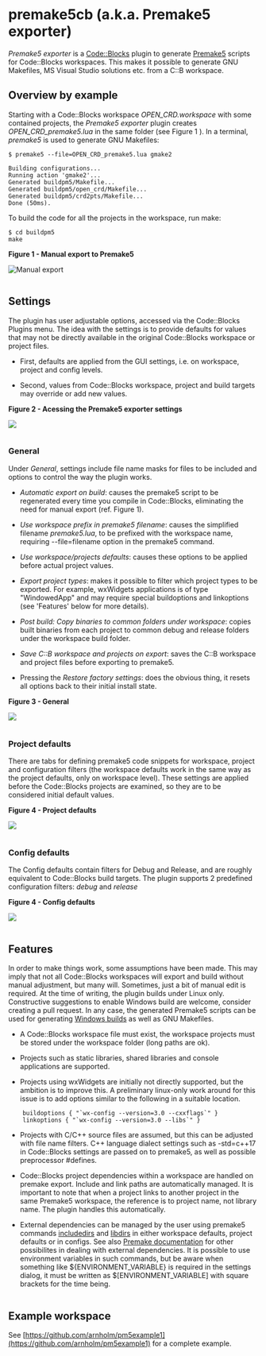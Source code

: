 # premake5cb (a.k.a. Premake5 exporter)

*Premake5 exporter* is a [Code::Blocks](https://www.codeblocks.org/) plugin to generate [Premake5](https://premake.github.io/docs/) scripts for Code::Blocks workspaces. This makes it possible to generate GNU Makefiles, MS Visual Studio solutions etc. from a C::B workspace.

## Overview by example

Starting with a Code::Blocks workspace *OPEN_CRD.workspace* with some contained projects, the *Premake5 exporter* plugin creates *OPEN_CRD_premake5.lua* in the same folder (see Figure 1 ). In a terminal, *premake5* is used to generate GNU Makefiles:
    
```
$ premake5 --file=OPEN_CRD_premake5.lua gmake2

Building configurations...
Running action 'gmake2'...
Generated buildpm5/Makefile...
Generated buildpm5/open_crd/Makefile...
Generated buildpm5/crd2pts/Makefile...
Done (50ms).
```

To build the code for all the projects in the workspace, run make:

```
$ cd buildpm5
make
```

**Figure 1 - Manual export to Premake5**

![Manual export](images/plugin_export.png)

```

```
## Settings

The plugin has user adjustable options, accessed via the Code::Blocks Plugins menu. The idea with the settings is to provide defaults for values that may not be directly available in the original Code::Blocks workspace or project files.

* First, defaults are applied from the GUI settings, i.e. on workspace, project and config levels.

* Second, values from Code::Blocks workspace, project and build targets may override or add new values.


**Figure 2 - Acessing the Premake5 exporter settings**

![](images/plugin_menu.png)


```

```
### General
Under *General*, settings include file name masks for files to be included and options to control the way the plugin works. 

* *Automatic export on build*: causes the premake5 script to be regenerated every time you compile in Code::Blocks, eliminating the need for manual export (ref. Figure 1). 

* *Use workspace prefix in premake5 filename*: causes the simplified filename *premake5.lua*, to be prefixed with the workspace name, requiring --file=filename option in the premake5 command. 

* *Use workspace/projects defaults*: causes these options to be applied before actual project values. 

* *Export project types*: makes it possible to filter which project types to be exported. For example, wxWidgets applications is of type "WindowedApp" and may require special buildoptions and linkoptions (see 'Features' below for more details).

* *Post build: Copy binaries to common folders under workspace*: copies built binaries from each project to common debug and release folders under the workspace build folder.

* *Save C::B workspace and projects on export*: saves the C::B workspace and project files before exporting to premake5.

* Pressing the *Restore factory settings*: does the obvious thing, it resets all options back to their initial install state.

**Figure 3 - General**

![](images/plugin_general.png)


```

```
### Project defaults
There are  tabs for defining premake5 code snippets for workspace, project and configuration filters (the workspace defaults work in the same way as the project defaults, only on workspace level). These settings are applied before the Code::Blocks projects are examined, so they are to be considered initial default values.

**Figure 4 - Project defaults**

![](images/plugin_project.png)

```

```
### Config defaults

The Config defaults contain filters for Debug and Release, and are roughly equivalent to Code::Blocks build targets. The plugin supports 2 predefined configuration filters: *debug* and *release*

**Figure 4 - Config defaults**

![](images/plugin_config.png)

```

```


## Features

In order to make things work, some assumptions have been made. This may imply that not all Code::Blocks workspaces will export and build without manual adjustment, but many will. Sometimes, just a bit of manual edit is required.  At the time of writing, the plugin builds under Linux only. Constructive suggestions to enable Windows build are welcome, consider creating a pull request. In any case, the generated Premake5 scripts can be used for generating [Windows builds](https://premake.github.io/docs/Using-Premake) as well as GNU Makefiles.

* A Code::Blocks workspace file must exist, the workspace projects must be stored under the workspace folder (long paths are ok).

* Projects such as static libraries, shared libraries and console applications are supported. 

* Projects using wxWidgets are initially not directly supported, but the ambition is to improve this. A preliminary linux-only work around for this issue is to add options similar to the following in a suitable location.

```
    buildoptions { "`wx-config --version=3.0 --cxxflags`" }
    linkoptions { "`wx-config --version=3.0 --libs`" }
```
* Projects with C/C++ source files are assumed, but this can be adjusted with file name filters. C++ language dialect settings such as -std=c++17 in Code::Blocks settings are passed on to premake5, as well as possible preprocessor #defines.

* Code::Blocks project dependencies within a workspace are handled on premake export. Include and link paths are automatically managed. It is important to note that when a project links to another project in the same Premake5 workspace, the reference is to project name, not library name. The plugin handles this automatically.

* External dependencies can be managed by the user using premake5 commands [includedirs](https://premake.github.io/docs/includedirs/) and [libdirs](https://premake.github.io/docs/libdirs/) in either workspace defaults, project defaults or in configs. See also [Premake documentation](https://premake.github.io/docs/) for other possibilites in dealing with external dependencies. It is possible to use environment variables in such commands, but be aware when something like ${ENVIRONMENT_VARIABLE} is required in the settings dialog, it must be written as $[ENVIRONMENT_VARIABLE] with square brackets for the time being.


```

```

## Example workspace

See [https://github.com/arnholm/pm5example1](https://github.com/arnholm/pm5example1) for a complete example.

